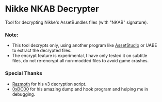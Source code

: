 # Nikke NKAB Decrypter

Tool for decrypting Nikke's AssetBundles files (with "NKAB" signature).

### Note:
- This tool decrypts only, using another program like [AssetStudio](https://github.com/Perfare/AssetStudio) or UABE to extract the decrypted files.
- The encrypt feature is experimental, I have only tested it on subtitle files, do not re-encrypt all non-modded files to avoid game crashes.

### Special Thanks
- [Razmoth](https://github.com/Razmoth/Nikke) for his v3 decryption script.
- [0xDC00](https://github.com/0xDC00/agent) for his amazing dump and hook program and helping me in debugging.
